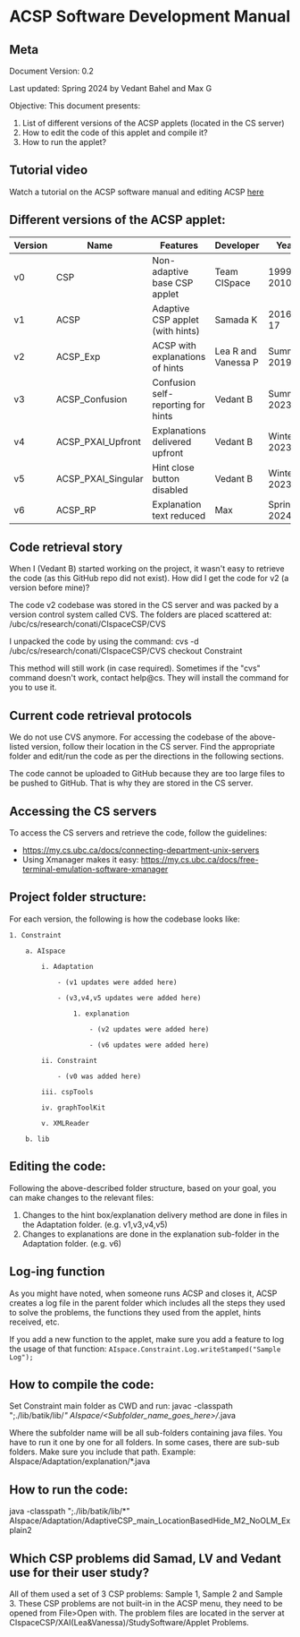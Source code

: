 # ACSP Software Development Manual 

## Meta 
Document Version: 0.2

Last updated: Spring 2024 by Vedant Bahel and Max G


Objective: This document presents:
1. List of different versions of the ACSP applets (located in the CS server)
2. How to edit the code of this applet and compile it?
3. How to run the applet?

## Tutorial video 

Watch a tutorial on the ACSP software manual and editing ACSP [here](https://youtu.be/AcGemFRnlwI)


## Different versions of the ACSP applet:

| Version | Name              | Features                          | Developer          | Year | Codebase (In CS server) | Materials|
| ------- | ----------------- | --------------------------------- | ------------------ | ---- | -------- | -------- |
| v0      | CSP               | Non-adaptive base CSP applet      | Team CISpace       | 1999-2010   | NA | [AISpace Website](http://www.aispace.org/index.shtml)     |
| v1      | ACSP              | Adaptive CSP applet (with hints)  | Samada K           | 2016-17     | /ubc/cs/research/conati/CIspaceCSP/XAI(Lea&Vanessa)/StudySoftware acsp-control.jar | [Thesis](https://open.library.ubc.ca/soa/cIRcle/collections/ubctheses/24/items/1.0348694)         |
| v2      | ACSP_Exp          | ACSP with explanations of hints   | Lea R and Vanessa P| Summer 2019 | /ubc/cs/research/conati/CIspaceCSP/XAI(Lea&Vanessa)/StudySoftware acsp-expl.jar | [Thesis](https://open.library.ubc.ca/soa/cIRcle/collections/ubctheses/24/items/1.0389817?o=0)|
| v3      | ACSP_Confusion    | Confusion self-reporting for hints| Vedant B           | Summer 2023 | /ubc/cs/research/conati/CIspaceCSP/ACSP_Bahel_Sriram/Confusion Study/Constraint |  [Thesis]()       |
| v4      | ACSP_PXAI_Upfront | Explanations delivered upfront    | Vedant B           | Winter 2023 | /ubc/cs/research/conati/CIspaceCSP/ACSP_Bahel_Sriram/PXAI Study/Software |  [Thesis]()        |
| v5      | ACSP_PXAI_Singular| Hint close button disabled        | Vedant B           | Winter 2023 | /ubc/cs/research/conati/CIspaceCSP/ACSP_Bahel_Sriram/PXAI Study/Software |    [Thesis]()      |
| v6      | ACSP_RP           | Explanation text reduced          | Max                | Spring 2024 | /ubc/cs/research/conati/CIspaceCSP/Max_RP |   [Report]() |


## Code retrieval story 
When I (Vedant B) started working on the project, it wasn't easy to retrieve the code (as this GitHub repo did not exist). How did I get the code for v2 (a version before mine)? 

The code v2 codebase was stored in the CS server and was packed by a version control system called CVS. 
The folders are placed scattered at: /ubc/cs/research/conati/CIspaceCSP/CVS 

I unpacked the code by using the command:
cvs -d /ubc/cs/research/conati/CIspaceCSP/CVS checkout Constraint 

This method will still work (in case required). Sometimes if the "cvs" command doesn't work, contact help@cs. They will install the command for you to use it. 


## Current code retrieval protocols 

We do not use CVS anymore. For accessing the codebase of the above-listed version, follow their location in the CS server. Find the appropriate folder and edit/run the code as per the directions in the following sections. 

The code cannot be uploaded to GitHub because they are too large files to be pushed to GitHub. That is why they are stored in the CS server. 

## Accessing the CS servers 

To access the CS servers and retrieve the code, follow the guidelines:
- https://my.cs.ubc.ca/docs/connecting-department-unix-servers
- Using Xmanager makes it easy: https://my.cs.ubc.ca/docs/free-terminal-emulation-software-xmanager

## Project folder structure:

For each version, the following is how the codebase looks like: 

```
1. Constraint

    a. AIspace

        i. Adaptation 

            - (v1 updates were added here)

            - (v3,v4,v5 updates were added here)

                1. explanation 

                    - (v2 updates were added here)

                    - (v6 updates were added here)

        ii. Constraint 

            - (v0 was added here)

        iii. cspTools 
        
        iv. graphToolKit 

        v. XMLReader 

    b. lib
```


## Editing the code:

Following the above-described folder structure, based on your goal, you can make changes to the relevant files:
1. Changes to the hint box/explanation delivery method are done in files in the Adaptation folder. (e.g. v1,v3,v4,v5)
2. Changes to explanations are done in the explanation sub-folder in the Adaptation folder. (e.g. v6)


## Log-ing function
As you might have noted, when someone runs ACSP and closes it, ACSP creates a log file in the parent folder which includes all the steps they used to solve the problems, the functions they used from the applet, hints received, etc.  

If you add a new function to the applet, make sure you add a feature to log the usage of that function:
```AIspace.Constraint.Log.writeStamped("Sample Log");```

## How to compile the code:
Set Constraint main folder as CWD and run: 
javac -classpath ";./lib/batik/lib/*" AIspace/<Subfolder_name_goes_here>/*.java

Where the subfolder name will be all sub-folders containing java files. You have to run it one by one for all folders. In some cases, there are sub-sub folders. Make sure you include that path. Example: AIspace/Adaptation/explanation/*.java


## How to run the code: 
java -classpath ";./lib/batik/lib/*" AIspace/Adaptation/AdaptiveCSP_main_LocationBasedHide_M2_NoOLM_Explain2

## Which CSP problems did Samad, LV and Vedant use for their user study?
All of them used a set of 3 CSP problems: Sample 1, Sample 2 and Sample 3. These CSP problems are not built-in in the ACSP menu, they need to be opened from File>Open with. The problem files are located in the server at CIspaceCSP/XAI(Lea&Vanessa)/StudySoftware/Applet Problems.

